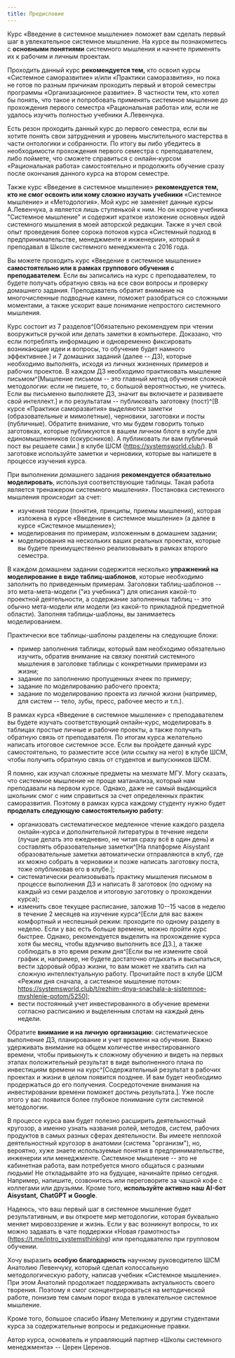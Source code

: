 ```yaml
---
title: Предисловие
---
```


Курс «Введение в системное мышление» поможет вам сделать первый шаг в
увлекательное системное мышление. На курсе вы познакомитесь с
**основными понятиями** системного мышления и начнете применять их к
рабочим и личным проектам.

Проходить данный курс **рекомендуется тем,** кто освоил курсы «Системное
саморазвитие» и/или «Практики саморазвития», но пока не готов по разным
причинам проходить первый и второй семестры программы «Организационное
развитие». В частности тем, кто хотел бы понять, что такое и попробовать
применять системное мышление до прохождения первого семестра
«Рациональная работа» или, если не удалось изучить полностью учебники
А.Левенчука.

Есть резон проходить данный курс до первого семестра, если вы хотите
понять свои затруднения и уровень мыслительного мастерства в части
онтологики и собранности. По итогу вы либо убедитесь в необходимости
прохождения первого семестра с преподавателем, либо поймете, что сможете
справиться с онлайн-курсом «Рациональная работа» самостоятельно и
продолжить обучение сразу после окончания данного курса на втором
семестре.

Также курс «Введение в системное мышление» **рекомендуется тем, кто не
смог освоить или кому сложно изучать учебники** «Системное мышление» и
«Методология». Мой курс не заменяет данные курсы А.Левенчука, а является
лишь ступенькой к ним. Но он короче учебника "Системное мышление" и
содержит краткое изложение основных идей системного мышления в моей
авторской редакции. Также я учел свой опыт проведения более сорока
потоков курса «Системный подход в предпринимательстве, менеджменте и
инженерии», который я преподавал в Школе системного менеджмента с 2016
года.

Вы можете проходить курс «Введение в системное мышление»
**самостоятельно или в рамках группового обучения с преподавателем**.
Если вы записались на курс с преподавателем, то будете получать обратную
связь на все свои вопросы и проверку домашнего задания. Преподаватель
обратит внимание на многочисленные подводные камни, поможет разобраться
со сложными моментами, а также ускорит ваше понимание непростого
системного мышления.

Курс состоит из 7 разделов^[Обязательно рекомендуем при
чтении вооружиться ручкой или делать заметки в компьютере. Доказано, что
если потреблять информацию и одновременно фиксировать возникающие идеи и
вопросы, то обучение будет намного эффективнее.] и 7
домашних заданий (далее -- ДЗ), которые необходимо выполнять, исходя из
личных жизненных примеров и рабочих проектов. В каждом ДЗ необходимо
практиковать мышление письмом^[Мышление письмом -- это
главный метод обучения сложной методологии: если не пишете, то, с
большой вероятностью, не учитесь. Если вы письменно выполняете ДЗ,
значит вы включаете и развиваете свой интеллект.] и по
результатам -- публиковать заготовку (пост)^[В курсе
«Практики саморазвития» выделяются заметки (образовательные и
мимолетные), черновики, заготовки и посты (публичные). Обратите
внимание, что мы будем говорить только заготовках, которые публикуются в
вашем личном блоге в клубе для единомышленников (сокурсников). А
публиковать ли вам публичный пост вы решаете сами.] в
клубе ШСМ (https://systemsworld.club/). В заготовке используйте заметки
и черновики, которые вы напишете в процессе изучения курса.

При выполнении домашнего задания **рекомендуется** **обязательно**
**моделировать**, используя соответствующие таблицы. Такая работа
является тренажером системного мышления». Постановка системного мышления
происходит за счет:

-   изучения теории (понятия, принципы, приемы мышления), которая
    изложена в курсе «Введение в системное мышление» (а далее в курсе
    «Системное мышление»);
-   моделирования по примерам, изложенным в домашнем задании;
-   моделирования на нескольких ваших реальных проектах, которые вы
    будете преимущественно реализовывать в рамках второго семестра.

В каждом домашнем задании содержится несколько **упражнений на
моделирование в виде таблиц-шаблонов**, которые необходимо заполнить по
приведенным примерам. Заголовки таблиц-шаблонов -- это мета-мета-модели
("из учебника") для описания какой-то проектной деятельности, а
содержание заполненных таблиц -- это обычно мета-модели или модели (из
какой-то прикладной предметной области). Заполняя таблицы-шаблоны, вы
занимаетесь моделированием.

Практически все таблицы-шаблоны разделены на следующие блоки:

-   пример заполнения таблицы, который вам необходимо обязательно
    изучить, обратив внимание на связку понятий системного мышления в
    заголовке таблицы с конкретными примерами из жизни;
-   задание по заполнению пропущенных ячеек по примеру;
-   задание по моделированию рабочего проекта;
-   задание по моделированию проекта из личной жизни (например, для
    систем -- тело, зубы, пресс, рабочее место и т.п.).

В рамках курса «Введение в системное мышление» с преподавателем вы
будете изучать соответствующий онлайн-курс, моделировать в таблицах
простые личные и рабочие проекты, а также получать обратную связь от
преподавателя. По итогам курса желательно написать итоговое системное
эссе. Если вы пройдете данный курс самостоятельно, то разместите эссе
(или ссылку на него) в клубе ШСМ, чтобы получить обратную связь от
студентов и выпускников ШСМ.

Я помню, как изучал сложные предметы на мехмате МГУ. Могу сказать, что
системное мышление не проще матанализа, который нам преподавали на
первом курсе. Однако, даже не самый выдающийся школьник смог с ним
справиться за счет определенных практик саморазвития. Поэтому в рамках
курса каждому студенту нужно будет **проделать следующую самостоятельную
работу**:

-   организовать систематическое медленное чтение каждого раздела
    онлайн-курса и дополнительной литературы в течение недели (лучше
    делать это ежедневно, не читая сразу всё в один день) и составлять
    образовательные заметки^[На платформе Aisystant
    образовательные заметки автоматически отправляются в клуб, где их
    можно собрать в черновики и позже написать заготовку поста, тоже
    опубликовав его в клубе.];
-   систематически реализовывать практику мышления письмом в процессе
    выполнения ДЗ и написать 8 заготовок (по одному на каждый из семи
    разделов и итоговую заготовку о прохождении курса);
-   изменить свое текущее расписание, заложив 10--15 часов в неделю в
    течение 2 месяцев на изучение курса^[Если для вас
    важен комфортный и неспешный режим: проходите по одному разделу в
    неделю. Если у вас есть больше времени, можно пройти курс быстрее.
    Однако, рекомендуется выделить на прохождение курса хотя бы месяц,
    чтобы вдумчиво выполнить все ДЗ.], а также соблюдать
    в это время режим дня^[Если вы не измените свой
    график и, например, не будете достаточно отдыхать и высыпаться,
    вести здоровый образ жизни, то вам может не хватить сил на сложную
    интеллектуальную работу. Прочитайте пост в клубе ШСМ «Режим дня
    сначала, а системное мышление потом»:
    <https://systemsworld.club/t/rezhim-dnya-snachala-a-sistemnoe-myshlenie-potom/5250>];
-   вести постоянный учет инвестированного в обучение времени согласно
    расписанию и выделенным слотам на каждый день недели.

Обратите **внимание и на** **личную** **организацию**: систематическое
выполнение ДЗ, планирование и учет времени на обучение. Важно удерживать
внимание на общем количестве инвестированного времени, чтобы привыкнуть
к сложному обучению и видеть на первых этапах положительный результат в
виде выполненного плана по инвестициям времени на
курс^[Содержательный результат в рабочих проектах и
жизни в целом появится позднее. И вам будет необходимо продержаться до
его получения. Сосредоточение внимания на инвестировании времени поможет
достичь результата.]. Уже после этого у вас появится
более глубокое понимание сути системной методологии.

В процессе курса вам будет полезно расширить деятельностный кругозор, а
именно узнать названия ролей, методов, систем, рабочих продуктов в самых
разных сферах деятельности. Вы имеете неплохой деятельностный кругозор в
анатомии (система "организм"), но, вероятно, хуже знаете используемые
понятия в предпринимательстве, инженерии или менеджменте. Системное
мышление -- это не кабинетная работа, вам потребуется много общаться с
разными людьми! Не откладывайте это на будущее, начинайте прямо сегодня.
Например, напишите, созвонитесь или переговорите за чашкой кофе с
коллегами или друзьями. Кроме того, **используйте активно наш**
**AI-бот** **Aisystant,** **ChatGPT** **и** **Google**.

Надеюсь, что ваш первый шаг в системное мышление будет результативным, и
вы откроете мир методологии, которая буквально меняет мировоззрение и
жизнь. Если у вас возникнут вопросы, то их можно задавать в чате
поддержки «Новая грамотность» (<https://t.me/intro_systemsthinking>) или
преподавателю при групповом обучении.

Хочу выразить **особую благодарность** научному руководителю ШСМ
Анатолию Левенчуку, который сделал колоссальную методологическую работу,
написав учебник «Системное мышление». При этом Анатолий продолжает
поддерживать актуальность своего творения. Поэтому я смог
сконцентрироваться на методической работе, понизив тем самым порог входа
в увлекательное системное мышление.

Кроме того, большое спасибо Ивану Метелкину и другим студентами курса за
содержательные вопросы и редакционные правки.

Автор курса, основатель и управляющий партнер «Школы системного
менеджмента» -- Церен Церенов.
